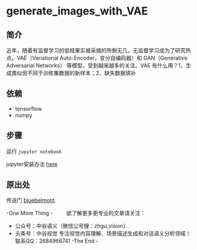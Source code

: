 # generate_images_with_VAE

## 简介

近年，随着有监督学习的低枝果实被采摘的所剩无几，无监督学习成为了研究热点。VAE（Variational Auto-Encoder，变分自编码器）和 GAN（Generative Adversarial Networks） 等模型，受到越来越多的关注。VAE 有什么用？1、生成类似但不同于训练集数据的新样本；2、缺失数据填补

## 依赖

* tensorflow
* numpy

## 步骤

运行 `jupyter notebook`

jupyter安装办法 [here](http://jupyter.readthedocs.io/en/latest/install.html)

## 原出处

传送门 [bluebelmont](https://github.com/bluebelmont/Variational-Autoencoder).

-One More Thing - 　　
欲了解更多更专业的文章请关注：
* 公众号：中谷语义（微信公号搜：zhgu_vision）
* 头条号：中谷视觉
专注视觉内容理解、场景描述生成和对话语义分析领域！
联系QQ：2684966741
-The End -